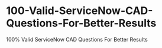 # 100-Valid-ServiceNow-CAD-Questions-For-Better-Results
100% Valid ServiceNow CAD Questions For Better Results
